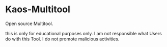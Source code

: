 # Kaos-Multitool



Open source Multitool.



















this is only for educational purposes only. I am not responsible what Users do with this Tool. I do not promote malicious activities.
